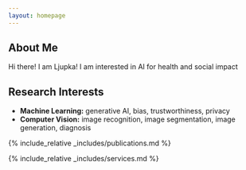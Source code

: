 ```yaml
---
layout: homepage
---
```


## About Me

Hi there! <script src="https://gist.github.com/rxaviers/7360908.js"></script> I am Ljupka! I am interested in AI for health and social impact 

## Research Interests

- **Machine Learning:** generative AI, bias, trustworthiness, privacy
- **Computer Vision:** image recognition, image segmentation, image generation, diagnosis



{% include_relative _includes/publications.md %}

{% include_relative _includes/services.md %}
